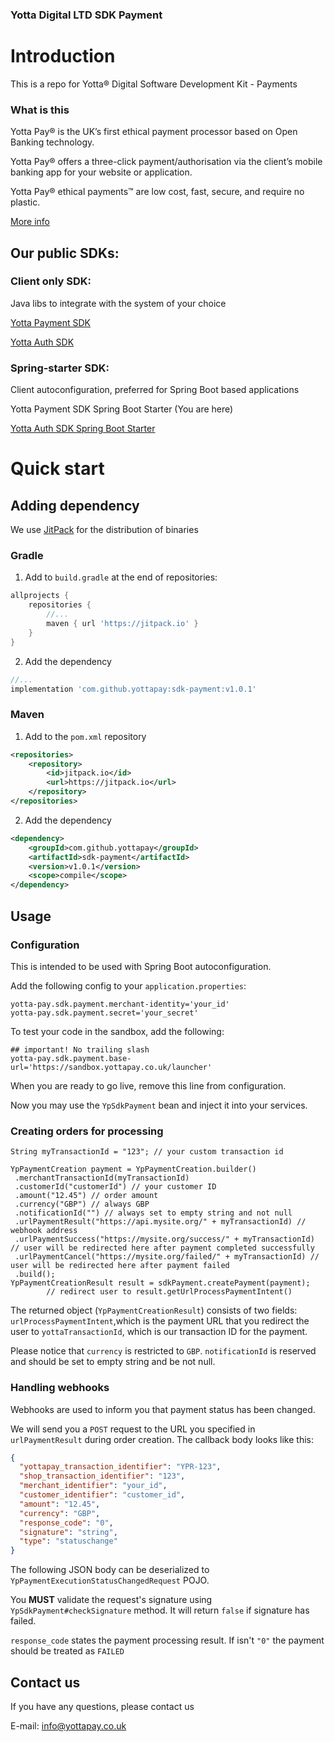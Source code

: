 ### Yotta Digital LTD SDK Payment

# Introduction

This is a repo for Yotta® Digital Software Development Kit - Payments

### What is this

Yotta Pay® is the UK’s first ethical payment processor based on Open Banking technology.

Yotta Pay® offers a three-click payment/authorisation via the client’s mobile banking app for your website or application.

Yotta Pay® ethical payments™ are low cost, fast, secure, and require no plastic.

[More info](https://yottapay.co.uk)

## Our public SDKs:

### Client only SDK:
Java libs to integrate with the system of your choice

[Yotta Payment SDK](https://github.com/yottapay/sdk-payment)

[Yotta Auth SDK](https://github.com/yottapay/sdk-auth)

### Spring-starter SDK:

Client autoconfiguration, preferred for Spring Boot based applications

Yotta Payment SDK Spring Boot Starter (You are here)

[Yotta Auth SDK Spring Boot Starter](https://github.com/yottapay/sdk-payment-spring-boot-starter)

# Quick start

## Adding dependency

We use [JitPack](https://jitpack.io) for the distribution of binaries

### Gradle

1. Add to `build.gradle` at the end of repositories:

```groovy
allprojects {
    repositories {
        //...
        maven { url 'https://jitpack.io' }
    }
}
```

2. Add the dependency
```groovy
//...
implementation 'com.github.yottapay:sdk-payment:v1.0.1'
```

### Maven

1. Add to the `pom.xml` repository
```xml
<repositories>
    <repository>
        <id>jitpack.io</id>
        <url>https://jitpack.io</url>
    </repository>
</repositories>
```

2. Add the dependency
```xml
<dependency>
    <groupId>com.github.yottapay</groupId>
    <artifactId>sdk-payment</artifactId>
    <version>v1.0.1</version>
    <scope>compile</scope>
</dependency>
```

## Usage

### Configuration

This is intended to be used with Spring Boot autoconfiguration.

Add the following config to your `application.properties`:
```properties
yotta-pay.sdk.payment.merchant-identity='your_id'
yotta-pay.sdk.payment.secret='your_secret'
```

To test your code in the sandbox, add the following:
```properties
## important! No trailing slash
yotta-pay.sdk.payment.base-url='https://sandbox.yottapay.co.uk/launcher'
```

When you are ready to go live, remove this line from configuration.

Now you may use the `YpSdkPayment` bean and inject it into your services.

### Creating orders for processing
```
String myTransactionId = "123"; // your custom transaction id

YpPaymentCreation payment = YpPaymentCreation.builder()
 .merchantTransactionId(myTransactionId)
 .customerId("customerId") // your customer ID
 .amount("12.45") // order amount
 .currency("GBP") // always GBP
 .notificationId("") // always set to empty string and not null
 .urlPaymentResult("https://api.mysite.org/" + myTransactionId) // webhook address
 .urlPaymentSuccess("https://mysite.org/success/" + myTransactionId) // user will be redirected here after payment completed successfully
 .urlPaymentCancel("https://mysite.org/failed/" + myTransactionId) // user will be redirected here after payment failed
 .build();
YpPaymentCreationResult result = sdkPayment.createPayment(payment);
        // redirect user to result.getUrlProcessPaymentIntent()
```

The returned object (`YpPaymentCreationResult`) consists of two fields:
`urlProcessPaymentIntent`,which is the payment URL that you redirect the user to
`yottaTransactionId`, which is our transaction ID for the payment.

Please notice that `currency` is restricted to `GBP`. `notificationId` is reserved and should be set to empty string and be not null.

### Handling webhooks

Webhooks are used to inform you that payment status has been changed.

We will send you a `POST` request to the URL you specified in `urlPaymentResult` during order creation.
The callback body looks like this:
```json
{
  "yottapay_transaction_identifier": "YPR-123",
  "shop_transaction_identifier": "123",
  "merchant_identifier": "your_id",
  "customer_identifier": "customer_id",
  "amount": "12.45",
  "currency": "GBP",
  "response_code": "0",
  "signature": "string",
  "type": "statuschange"
}
```

The following JSON body can be deserialized to `YpPaymentExecutionStatusChangedRequest` POJO.

You **MUST** validate the request's signature using `YpSdkPayment#checkSignature` method. It will return `false` if signature has failed.

`response_code` states the payment processing result. If isn't `"0"` the payment should be treated as `FAILED`


## Contact us
If you have any questions, please contact us

E-mail: [info@yottapay.co.uk](mailto:info@yottapay.co.uk)
